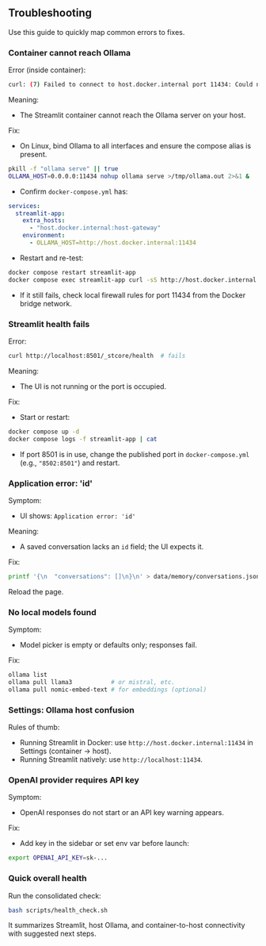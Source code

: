 ## Troubleshooting

Use this guide to quickly map common errors to fixes.

### Container cannot reach Ollama
Error (inside container):
```bash
curl: (7) Failed to connect to host.docker.internal port 11434: Could not connect to server
```
Meaning:
- The Streamlit container cannot reach the Ollama server on your host.

Fix:
- On Linux, bind Ollama to all interfaces and ensure the compose alias is present.
```bash
pkill -f "ollama serve" || true
OLLAMA_HOST=0.0.0.0:11434 nohup ollama serve >/tmp/ollama.out 2>&1 &
```
- Confirm `docker-compose.yml` has:
```yaml
services:
  streamlit-app:
    extra_hosts:
      - "host.docker.internal:host-gateway"
    environment:
      - OLLAMA_HOST=http://host.docker.internal:11434
```
- Restart and re-test:
```bash
docker compose restart streamlit-app
docker compose exec streamlit-app curl -sS http://host.docker.internal:11434/api/tags
```
- If it still fails, check local firewall rules for port 11434 from the Docker bridge network.

### Streamlit health fails
Error:
```bash
curl http://localhost:8501/_stcore/health  # fails
```
Meaning:
- The UI is not running or the port is occupied.

Fix:
- Start or restart:
```bash
docker compose up -d
docker compose logs -f streamlit-app | cat
```
- If port 8501 is in use, change the published port in `docker-compose.yml` (e.g., `"8502:8501"`) and restart.

### Application error: 'id'
Symptom:
- UI shows: `Application error: 'id'`

Meaning:
- A saved conversation lacks an `id` field; the UI expects it.

Fix:
```bash
printf '{\n  "conversations": []\n}\n' > data/memory/conversations.json
```
Reload the page.

### No local models found
Symptom:
- Model picker is empty or defaults only; responses fail.

Fix:
```bash
ollama list
ollama pull llama3           # or mistral, etc.
ollama pull nomic-embed-text # for embeddings (optional)
```

### Settings: Ollama host confusion
Rules of thumb:
- Running Streamlit in Docker: use `http://host.docker.internal:11434` in Settings (container → host).
- Running Streamlit natively: use `http://localhost:11434`.

### OpenAI provider requires API key
Symptom:
- OpenAI responses do not start or an API key warning appears.

Fix:
- Add key in the sidebar or set env var before launch:
```bash
export OPENAI_API_KEY=sk-...
```

### Quick overall health
Run the consolidated check:
```bash
bash scripts/health_check.sh
```
It summarizes Streamlit, host Ollama, and container-to-host connectivity with suggested next steps.

